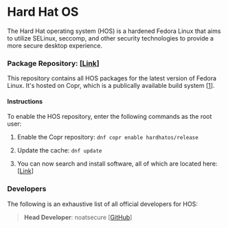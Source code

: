# Hard Hat OS
The Hard Hat operating system (HOS) is a hardened Fedora Linux that aims to utilize SELinux, seccomp, and other security technologies to provide a more secure desktop experience.

### Package Repository: [[Link](https://copr.fedorainfracloud.org/coprs/hardhatos/)]
This repository contains all HOS packages for the latest version of Fedora Linux. It's hosted on Copr, which is a publically available build system [[1](https://docs.pagure.org/copr.copr/user_documentation.html#what-is-the-purpose-of-copr)].

#### Instructions
To enable the HOS repository, enter the following commands as the root user:

1. Enable the Copr repository: `dnf copr enable hardhatos/release`

2. Update the cache: `dnf update`

3. You can now search and install software, all of which are located here: [[Link](https://copr.fedorainfracloud.org/coprs/hardhatos/release/packages/)]

### Developers
The following is an exhaustive list of all official developers for HOS:

>**Head Developer**: noatsecure [[GitHub](https://github.com/noatsecure)]
